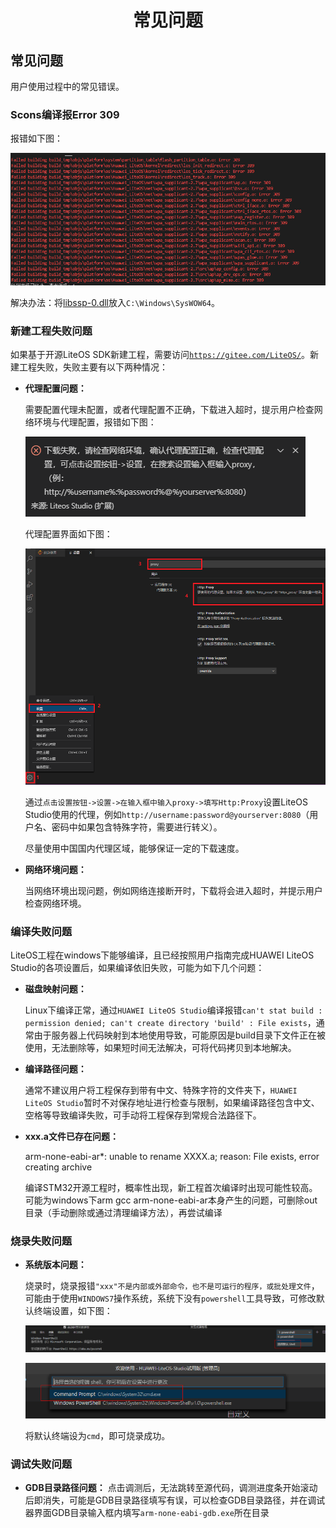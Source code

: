 <p align="center">
  <h1 align="center">常见问题</h1>
</p>

## 常见问题
用户使用过程中的常见错误。

### Scons编译报Error 309
报错如下图：

![avatar](images/err309.png)

解决办法：将<a href="images/libssp-0.dll" target="_blank">libssp-0.dll</a>放入`C:\Windows\SysWOW64`。

### 新建工程失败问题

如果基于开源LiteOS SDK新建工程，需要访问<a href="https://gitee.com/LiteOS/" target="_blank">`https://gitee.com/LiteOS/`</a>。新建工程失败，失败主要有以下两种情况：

- **代理配置问题：**	
 
   需要配置代理未配置，或者代理配置不正确，下载进入超时，提示用户检查网络环境与代理配置，报错如下图：

  ![avatar](images/proxyError.png)

  代理配置界面如下图：

  ![avatar](images/proxySetting.png)

  通过`点击设置按钮->设置->在输入框中输入proxy->填写Http:Proxy`设置LiteOS Studio使用的代理，例如`http://username:password@yourserver:8080`（用户名、密码中如果包含特殊字符，需要进行转义）。

  尽量使用中国国内代理区域，能够保证一定的下载速度。

- **网络环境问题：** 

  当网络环境出现问题，例如网络连接断开时，下载将会进入超时，并提示用户检查网络环境。

### 编译失败问题

LiteOS工程在windows下能够编译，且已经按照用户指南完成HUAWEI LiteOS Studio的各项设置后，如果编译依旧失败，可能为如下几个问题：

- **磁盘映射问题：**

  Linux下编译正常，通过`HUAWEI LiteOS Studio`编译报错`can't stat build : permission denied; can't create directory 'build' : File exists`，通常由于服务器上代码映射到本地使用导致，可能原因是build目录下文件正在被使用，无法删除等，如果短时间无法解决，可将代码拷贝到本地解决。

- **编译路径问题：**

  通常不建议用户将工程保存到带有中文、特殊字符的文件夹下，`HUAWEI LiteOS Studio`暂时不对保存地址进行检查与限制，如果编译路径包含中文、空格等导致编译失败，可手动将工程保存到常规合法路径下。

- **xxx.a文件已存在问题：**

  arm-none-eabi-ar*: unable to rename XXXX.a; reason: File exists, error creating archive

  编译STM32开源工程时，概率性出现，新工程首次编译时出现可能性较高。可能为windows下arm gcc arm-none-eabi-ar本身产生的问题，可删除out目录（手动删除或通过清理编译方法），再尝试编译

### 烧录失败问题

- **系统版本问题：**

  烧录时，烧录报错`"xxx"不是内部或外部命令，也不是可运行的程序，或批处理文件`，可能由于使用`WINDOWS7`操作系统，系统下没有`powershell`工具导致，可修改默认终端设置，如下图：

  ![avatar](images/setTerminal_1.png)

  ![avatar](images/setTerminal_2.png)

  将默认终端设为`cmd`，即可烧录成功。

### 调试失败问题

- **GDB目录路径问题：**
  点击调测后，无法跳转至源代码，调测进度条开始滚动后即消失，可能是GDB目录路径填写有误，可以检查GDB目录路径，并在调试器界面GDB目录输入框内填写`arm-none-eabi-gdb.exe`所在目录